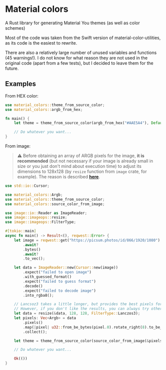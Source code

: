 # Material colors

A Rust library for generating Material You themes (as well as color schemes)

Most of the code was taken from the Swift version of material-color-utilities, as its code is the easiest to rewrite.

There are also a relatively large number of unused variables and functions (45 warnings!). I do not know for what reason they are not used in the original code (apart from a few tests), but I decided to leave them for the future.

## Examples

From HEX color:

```rust
use material_colors::theme_from_source_color;
use material_colors::argb_from_hex;

fn main() {
    let theme = theme_from_source_color(argb_from_hex("#AAE5A4"), Default::default());

    // Do whatever you want...
}
```

From image:

> ⚠️ Before obtaining an array of ARGB pixels for the image, **it is recommended** (but not necessary if your image is already small in size or you just don't mind about execution time) to adjust its dimensions to 128x128 (by `resize` function from `image` crate, for example). The reason is described [**here**](https://github.com/material-foundation/material-color-utilities/blob/main/extract_colors.md).

```rust
use std::io::Cursor;

use material_colors::Argb;
use material_colors::theme_from_source_color;
use material_colors::source_color_from_image;

use image::io::Reader as ImageReader;
use image::imageops::resize;
use image::imageops::FilterType;

#[tokio::main]
async fn main() -> Result<(), reqwest::Error> {
    let image = reqwest::get("https://picsum.photos/id/866/1920/1080")
        .await?
        .bytes()
        .await?
        .to_vec();

    let data = ImageReader::new(Cursor::new(image))
        .expect("failed to open image")
        .with_guessed_format()
        .expect("failed to guess format")
        .decode()
        .expect("failed to decode image")
        .into_rgba8();

    // Lancsoz3 takes a little longer, but provides the best pixels for color extraction.
    // However, if you don't like the results, you can always try other FilterType values.
    let data = resize(&data, 128, 128, FilterType::Lanczos3);
    let pixels: Vec<Argb> = data
        .pixels()
        .map(|pixel| u32::from_be_bytes(pixel.0).rotate_right(8).to_be_bytes())
        .collect();

    let theme = theme_from_source_color(source_color_from_image(&pixels), Default::default());

    // Do whatever you want...

    Ok(())
}
```
